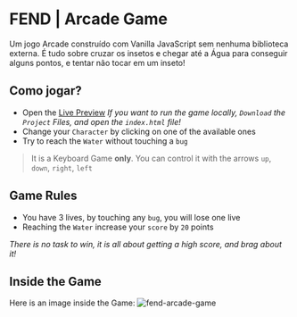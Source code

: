 # FEND | Arcade Game
Um jogo Arcade construído com Vanilla JavaScript sem nenhuma biblioteca externa. É tudo sobre cruzar os insetos e chegar até a Água para conseguir alguns pontos, e tentar não tocar em um inseto!

## Como jogar?
- Open the [Live Preview](https://elharony.github.io/FEND-Arcade-Game/)
_If you want to run the game locally, `Download` the `Project` Files, and open the `index.html` file!_
- Change your `Character` by clicking on one of the available ones
- Try to reach the `Water` without touching a `bug`

> It is a Keyboard Game **only**. You can control it with the arrows `up`, `down`, `right`, `left`

## Game Rules
- You have 3 lives, by touching any `bug`, you will lose one live
- Reaching the `Water` increase your `score` by `20` points

_There is no task to win, it is all about getting a high score, and brag about it!_

## Inside the Game
Here is an image inside the Game:
![fend-arcade-game](https://user-images.githubusercontent.com/16986422/39674839-7cdbb3d4-5152-11e8-9736-30429af544ca.png)
